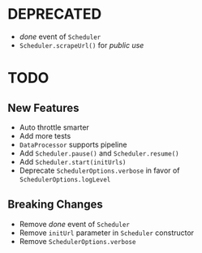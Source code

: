# DEPRECATED

- _done_ event of `Scheduler`
- `Scheduler.scrapeUrl()` for _public use_

# TODO

## New Features

- Auto throttle smarter
- Add more tests
- `DataProcessor` supports pipeline
- Add `Scheduler.pause()` and `Scheduler.resume()`
- Add `Scheduler.start(initUrls)`
- Deprecate `SchedulerOptions.verbose` in favor of `SchedulerOptions.logLevel`

## Breaking Changes

- Remove _done_ event of `Scheduler`
- Remove `initUrl` parameter in `Scheduler` constructor
- Remove `SchedulerOptions.verbose`
